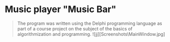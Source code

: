 # Music player "Music Bar"
> The program was written using the Delphi programming language as part of a course project on the subject of the basics of algorithmization and programming.
![jj][Screenshots\MainWindow.jpg]

